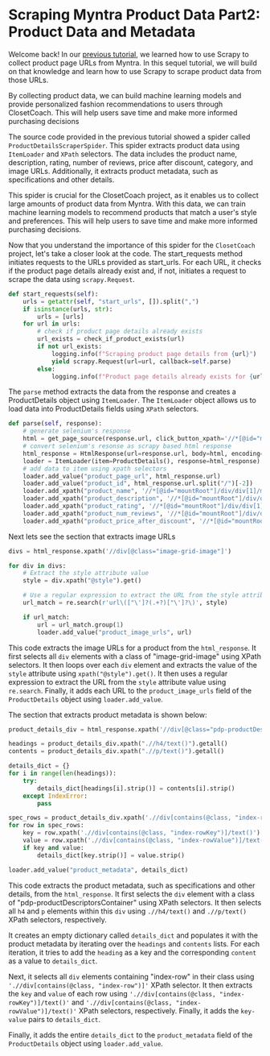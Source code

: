 # Scraping Myntra Product Data Part2: Product Data and Metadata
Welcome back! In our [previous tutorial](./scraping_myntra_product_data_part1.md), we learned how to use Scrapy to collect product page URLs from Myntra. In this sequel tutorial, we will build on that knowledge and learn how to use Scrapy to scrape product data from those URLs.

By collecting product data, we can build machine learning models and provide personalized fashion recommendations to users through ClosetCoach. This will help users save time and make more informed purchasing decisions

The source code provided in the previous tutorial showed a spider called `ProductDetailsScraperSpider`. This spider extracts product data using `ItemLoader` and `XPath` selectors. The data includes the product name, description, rating, number of reviews, price after discount, category, and image URLs. Additionally, it extracts product metadata, such as specifications and other details.

This spider is crucial for the ClosetCoach project, as it enables us to collect large amounts of product data from Myntra. With this data, we can train machine learning models to recommend products that match a user's style and preferences. This will help users to save time and make more informed purchasing decisions.

Now that you understand the importance of this spider for the `ClosetCoach` project, let's take a closer look at the code. The start_requests method initiates requests to the URLs provided as start_urls. For each URL, it checks if the product page details already exist and, if not, initiates a request to scrape the data using `scrapy.Request`.

```python
def start_requests(self):
    urls = getattr(self, "start_urls", []).split(",")
    if isinstance(urls, str):
        urls = [urls]
    for url in urls:
        # check if product page details already exists
        url_exists = check_if_product_exists(url)
        if not url_exists:
            logging.info(f"Scraping product page details from {url}")
            yield scrapy.Request(url=url, callback=self.parse)
        else:
            logging.info(f"Product page details already exists for {url}")

```

The `parse` method extracts the data from the response and creates a ProductDetails object using `ItemLoader`. The `ItemLoader` object allows us to load data into ProductDetails fields using `XPath` selectors.

```python
def parse(self, response):
    # generate selenium's response
    html = get_page_source(response.url, click_button_xpath='//*[@id="mountRoot"]/div/div[1]/main/div[2]/div[2]/div[3]/div/div[4]/div[2]')
    # convert selenium's resonse as scrapy based html response
    html_response = HtmlResponse(url=response.url, body=html, encoding="utf-8")
    loader = ItemLoader(item=ProductDetails(), response=html_response)
    # add data to item using xpath selectors
    loader.add_value("product_page_url", html_response.url)
    loader.add_value("product_id", html_response.url.split("/")[-2])
    loader.add_xpath("product_name", '//*[@id="mountRoot"]/div/div[1]/main/div[2]/div[2]/div[1]/h1[1]/text()')
    loader.add_xpath("product_description", '//*[@id="mountRoot"]/div/div[1]/main/div[2]/div[2]/div[1]/h1[2]/text()')
    loader.add_xpath("product_rating", '//*[@id="mountRoot"]/div/div[1]/main/div[2]/div[2]/div[1]/div/div/div/div[1]/text()')
    loader.add_xpath("product_num_reviews", '//*[@id="mountRoot"]/div/div[1]/main/div[2]/div[2]/div[1]/div/div/div/div[3]/text()')
    loader.add_xpath("product_price_after_discount", '//*[@id="mountRoot"]/div/div[1]/main/div[2]/div[2]/div[1]/div/p[1]/span[1]/strong/text()')
```
Next lets see the section that extracts image URLs 

```python
divs = html_response.xpath('//div[@class="image-grid-image"]')

for div in divs:
    # Extract the style attribute value
    style = div.xpath("@style").get()

    # Use a regular expression to extract the URL from the style attribute value
    url_match = re.search(r'url\(["\']?(.+?)["\']?\)', style)

    if url_match:
        url = url_match.group(1)
        loader.add_value("product_image_urls", url)
```

This code extracts the image URLs for a product from the `html_response`. It first selects all `div` elements with a class of "image-grid-image" using XPath selectors. It then loops over each `div` element and extracts the value of the `style` attribute using `xpath("@style").get()`. It then uses a regular expression to extract the URL from the `style` attribute value using `re.search`. Finally, it adds each URL to the `product_image_urls` field of the `ProductDetails` object using `loader.add_value`.

The section that extracts product metadata is shown below:

```python
product_details_div = html_response.xpath('//div[@class="pdp-productDescriptorsContainer"]')

headings = product_details_div.xpath(".//h4/text()").getall()
contents = product_details_div.xpath(".//p/text()").getall()

details_dict = {}
for i in range(len(headings)):
    try:
        details_dict[headings[i].strip()] = contents[i].strip()
    except IndexError:
        pass

spec_rows = product_details_div.xpath('.//div[contains(@class, "index-row")]')
for row in spec_rows:
    key = row.xpath('.//div[contains(@class, "index-rowKey")]/text()').get()
    value = row.xpath('.//div[contains(@class, "index-rowValue")]/text()').get()
    if key and value:
        details_dict[key.strip()] = value.strip()

loader.add_value("product_metadata", details_dict)
```

This code extracts the product metadata, such as specifications and other details, from the `html_response`. It first selects the `div` element with a class of "pdp-productDescriptorsContainer" using XPath selectors. It then selects all `h4` and `p` elements within this `div` using `.//h4/text()` and `.//p/text()` XPath selectors, respectively.

It creates an empty dictionary called `details_dict` and populates it with the product metadata by iterating over the `headings` and `contents` lists. For each iteration, it tries to add the `heading` as a key and the corresponding `content` as a value to `details_dict`.

Next, it selects all `div` elements containing "index-row" in their class using `'.//div[contains(@class, "index-row")]'` XPath selector. It then extracts the `key` and `value` of each row using `'.//div[contains(@class, "index-rowKey")]/text()'` and `'.//div[contains(@class, "index-rowValue")]/text()'` XPath selectors, respectively. Finally, it adds the `key-value` pairs to `details_dict`.

Finally, it adds the entire `details_dict` to the `product_metadata` field of the `ProductDetails` object using `loader.add_value`.

